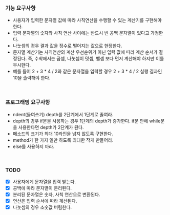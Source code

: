 ### 기능 요구사항  
- 사용자가 입력한 문자열 값에 따라 사칙연산을 수행할 수 있는 계산기를 구현해야 한다.  
- 입력 문자열의 숫자와 사칙 연산 사이에는 반드시 빈 공백 문자열이 있다고 가정한다.
- 나눗셈의 경우 결과 값을 정수로 떨어지는 값으로 한정한다.
- 문자열 계산기는 사칙연산의 계산 우선순위가 아닌 입력 값에 따라 계산 순서가 결정된다. 즉, 수학에서는 곱셈, 나눗셈이 덧셈, 뺄셈 보다 먼저 계산해야 하지만 이를 무시한다.
- 예를 들어 2 + 3 * 4 / 2와 같은 문자열을 입력할 경우 2 + 3 * 4 / 2 실행 결과인 10을 출력해야 한다.

<br>

### 프로그래밍 요구사항
- ndent(들여쓰기) depth를 2단계에서 1단계로 줄여라.
- depth의 경우 if문을 사용하는 경우 1단계의 depth가 증가한다. if문 안에 while문을 사용한다면 depth가 2단계가 된다.
- 메소드의 크기가 최대 10라인을 넘지 않도록 구현한다.
- method가 한 가지 일만 하도록 최대한 작게 만들어라.
- else를 사용하지 마라.

<br>

### TODO
- [x] 사용자에게 문자열을 입력 받는다.
- [x] 공백에 따라 문자열이 분리된다.
- [x] 분리된 문자열은 숫자, 사칙 연산으로 변환된다.
- [x] 연산은 입력 순서에 따라 계산된다.
- [x] 나눗셈의 경우 소숫값 버림한다.
